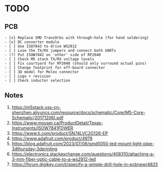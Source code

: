 # TODO

## PCB
    - [x] Replace SMD TranzOrbs with through-hole (for hand soldering)
    - [x] DC converter module
    - [ ] Use ISO7843 to drive WS2812
    - [ ] Lose the TX/RX jumpers and connect both UARTs
    - (?) Put ISOW7842 on 'other' side of RP2040
    - [ ] Check M5 stack TX/RX voltage levels
    - [ ] Fix courtyard for RP2040 (should only surround actual pins)
    - [ ] Change footprint for off-board connector
    - [ ] 3D model for Molex connector
    - [ ] Logo + revision
    - [ ] Check inductor selection

## Notes

1. https://m5stack.oss-cn-shenzhen.aliyuncs.com/resource/docs/schematic/Core/M5-Core-Schematic(20171206).pdf
2. https://www.mouser.ca/ProductDetail/Texas-Instruments/ISOW7841FDWER
3. https://www.ti.com/product/SN74LVC2G126-EP
4. https://www.adafruit.com/product/4978
5. https://blog.adafruit.com/2023/07/06/smd5050-led-mount-light-pipe-3dthursday-3dprinting
6. https://electronics.stackexchange.com/questions/408310/attaching-a-3-mm-fiber-optic-cable-to-a-ws2812-led
7. https://forum.digikey.com/t/specify-a-simple-drill-hole-in-pcbnew/4825
